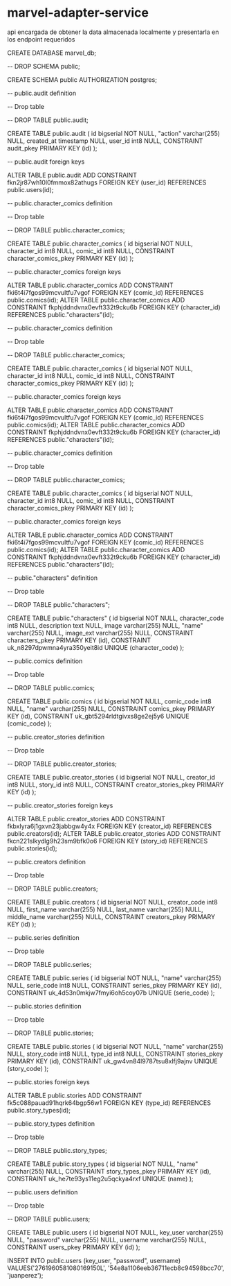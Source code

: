 # marvel-adapter-service
api encargada de obtener la data almacenada localmente y presentarla en los endpoint requeridos


CREATE DATABASE marvel_db;

-- DROP SCHEMA public;

CREATE SCHEMA public AUTHORIZATION postgres;


-- public.audit definition

-- Drop table

-- DROP TABLE public.audit;

CREATE TABLE public.audit (
	id bigserial NOT NULL,
	"action" varchar(255) NULL,
	created_at timestamp NULL,
	user_id int8 NULL,
	CONSTRAINT audit_pkey PRIMARY KEY (id)
);


-- public.audit foreign keys

ALTER TABLE public.audit ADD CONSTRAINT fkn2jr87wh10l0fmmox82athugs FOREIGN KEY (user_id) REFERENCES public.users(id);


-- public.character_comics definition

-- Drop table

-- DROP TABLE public.character_comics;

CREATE TABLE public.character_comics (
	id bigserial NOT NULL,
	character_id int8 NULL,
	comic_id int8 NULL,
	CONSTRAINT character_comics_pkey PRIMARY KEY (id)
);


-- public.character_comics foreign keys

ALTER TABLE public.character_comics ADD CONSTRAINT fki6t4i7fgos99mcvultfu7vgof FOREIGN KEY (comic_id) REFERENCES public.comics(id);
ALTER TABLE public.character_comics ADD CONSTRAINT fkphjddndvnx0evft332t9cku6b FOREIGN KEY (character_id) REFERENCES public."characters"(id);

-- public.character_comics definition

-- Drop table

-- DROP TABLE public.character_comics;

CREATE TABLE public.character_comics (
	id bigserial NOT NULL,
	character_id int8 NULL,
	comic_id int8 NULL,
	CONSTRAINT character_comics_pkey PRIMARY KEY (id)
);


-- public.character_comics foreign keys

ALTER TABLE public.character_comics ADD CONSTRAINT fki6t4i7fgos99mcvultfu7vgof FOREIGN KEY (comic_id) REFERENCES public.comics(id);
ALTER TABLE public.character_comics ADD CONSTRAINT fkphjddndvnx0evft332t9cku6b FOREIGN KEY (character_id) REFERENCES public."characters"(id);

-- public.character_comics definition

-- Drop table

-- DROP TABLE public.character_comics;

CREATE TABLE public.character_comics (
	id bigserial NOT NULL,
	character_id int8 NULL,
	comic_id int8 NULL,
	CONSTRAINT character_comics_pkey PRIMARY KEY (id)
);


-- public.character_comics foreign keys

ALTER TABLE public.character_comics ADD CONSTRAINT fki6t4i7fgos99mcvultfu7vgof FOREIGN KEY (comic_id) REFERENCES public.comics(id);
ALTER TABLE public.character_comics ADD CONSTRAINT fkphjddndvnx0evft332t9cku6b FOREIGN KEY (character_id) REFERENCES public."characters"(id);

-- public."characters" definition

-- Drop table

-- DROP TABLE public."characters";

CREATE TABLE public."characters" (
	id bigserial NOT NULL,
	character_code int8 NULL,
	description text NULL,
	image varchar(255) NULL,
	"name" varchar(255) NULL,
	image_ext varchar(255) NULL,
	CONSTRAINT characters_pkey PRIMARY KEY (id),
	CONSTRAINT uk_n8297dpwmna4yra350yeit8id UNIQUE (character_code)
);


-- public.comics definition

-- Drop table

-- DROP TABLE public.comics;

CREATE TABLE public.comics (
	id bigserial NOT NULL,
	comic_code int8 NULL,
	"name" varchar(255) NULL,
	CONSTRAINT comics_pkey PRIMARY KEY (id),
	CONSTRAINT uk_gbt5294rldtgivxs8ge2ej5y6 UNIQUE (comic_code)
);

-- public.creator_stories definition

-- Drop table

-- DROP TABLE public.creator_stories;

CREATE TABLE public.creator_stories (
	id bigserial NOT NULL,
	creator_id int8 NULL,
	story_id int8 NULL,
	CONSTRAINT creator_stories_pkey PRIMARY KEY (id)
);


-- public.creator_stories foreign keys

ALTER TABLE public.creator_stories ADD CONSTRAINT fkbxlyra6j1gxvn23jabbgw4y4x FOREIGN KEY (creator_id) REFERENCES public.creators(id);
ALTER TABLE public.creator_stories ADD CONSTRAINT fkcn221slkydlg9h23sm9bfk0o6 FOREIGN KEY (story_id) REFERENCES public.stories(id);


-- public.creators definition

-- Drop table

-- DROP TABLE public.creators;

CREATE TABLE public.creators (
	id bigserial NOT NULL,
	creator_code int8 NULL,
	first_name varchar(255) NULL,
	last_name varchar(255) NULL,
	middle_name varchar(255) NULL,
	CONSTRAINT creators_pkey PRIMARY KEY (id)
);


-- public.series definition

-- Drop table

-- DROP TABLE public.series;

CREATE TABLE public.series (
	id bigserial NOT NULL,
	"name" varchar(255) NULL,
	serie_code int8 NULL,
	CONSTRAINT series_pkey PRIMARY KEY (id),
	CONSTRAINT uk_4d53n0mkjw7fmyi6oh5coy07b UNIQUE (serie_code)
);

-- public.stories definition

-- Drop table

-- DROP TABLE public.stories;

CREATE TABLE public.stories (
	id bigserial NOT NULL,
	"name" varchar(255) NULL,
	story_code int8 NULL,
	type_id int8 NULL,
	CONSTRAINT stories_pkey PRIMARY KEY (id),
	CONSTRAINT uk_gw4vn84l9787tsu8xlfj9ajnv UNIQUE (story_code)
);


-- public.stories foreign keys

ALTER TABLE public.stories ADD CONSTRAINT fk5c088pauad91hqrk64bgp56w1 FOREIGN KEY (type_id) REFERENCES public.story_types(id);


-- public.story_types definition

-- Drop table

-- DROP TABLE public.story_types;

CREATE TABLE public.story_types (
	id bigserial NOT NULL,
	"name" varchar(255) NULL,
	CONSTRAINT story_types_pkey PRIMARY KEY (id),
	CONSTRAINT uk_he7te93ys11eg2u5qckya4rxf UNIQUE (name)
);

-- public.users definition

-- Drop table

-- DROP TABLE public.users;

CREATE TABLE public.users (
	id bigserial NOT NULL,
	key_user varchar(255) NULL,
	"password" varchar(255) NULL,
	username varchar(255) NULL,
	CONSTRAINT users_pkey PRIMARY KEY (id)
);


INSERT INTO public.users
(key_user, "password", username)
VALUES('2761960581080169150L', '54e8a1106eeb36711ecb8c94598bcc70', 'juanperez');
